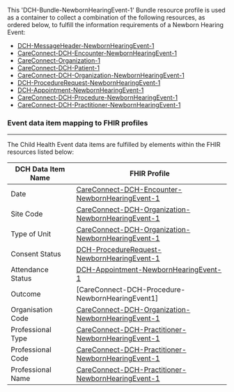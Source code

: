 This 'DCH-Bundle-NewbornHearingEvent-1' Bundle resource profile is used as a container to collect a combination of the following resources, as ordered below, to fulfill the information requirements of a Newborn Hearing Event:

- [DCH-MessageHeader-NewbornHearingEvent-1]
- [CareConnect-DCH-Encounter-NewbornHearingEvent-1]
- [CareConnect-Organization-1]
- [CareConnect-DCH-Patient-1]
- [CareConnect-DCH-Organization-NewbornHearingEvent-1]
- [DCH-ProcedureRequest-NewbornHearingEvent-1] 
- [DCH-Appointment-NewbornHearingEvent-1] 
- [CareConnect-DCH-Procedure-NewbornHearingEvent-1]
- [CareConnect-DCH-Practitioner-NewbornHearingEvent-1]



###  Event data item mapping to FHIR profiles ###
----------
The Child Health Event data items are fulfilled by elements within the FHIR resources listed below:


| DCH Data Item Name | FHIR Profile                           |
|--------------------|----------------------------------------|
| Date               | [CareConnect-DCH-Encounter-NewbornHearingEvent-1]    |
| Site Code          | [CareConnect-DCH-Organization-NewbornHearingEvent-1] |
| Type of Unit       | [CareConnect-DCH-Organization-NewbornHearingEvent-1] |
| Consent Status     | [DCH-ProcedureRequest-NewbornHearingEvent-1]         |
| Attendance Status  | [DCH-Appointment-NewbornHearingEvent-1]              |
| Outcome            | [CareConnect-DCH-Procedure-NewbornHearingEvent1]          |
| Organisation Code  | [CareConnect-DCH-Organization-NewbornHearingEvent-1] |
| Professional Type  | [CareConnect-DCH-Practitioner-NewbornHearingEvent-1] |
| Professional Code  | [CareConnect-DCH-Practitioner-NewbornHearingEvent-1] |
| Professional Name  | [CareConnect-DCH-Practitioner-NewbornHearingEvent-1] |
                                                                                                   

[DCH-MessageHeader-NewbornHearingEvent-1]:dch-messageheader-newbornhearingevent-1.html
[CareConnect-DCH-Encounter-NewbornHearingEvent-1]:careconnect-dch-encounter-newbornhearingevent-1.html
[CareConnect-Organization-1]:careconnect-organization-1.html
[CareConnect-DCH-Patient-1]:careconnect-dch-patient-1.html
[CareConnect-DCH-Organization-NewbornHearingEvent-1]:careconnect-dch-organization-newbornhearingevent-1.html
[DCH-ProcedureRequest-NewbornHearingEvent-1]:dch-procedurerequest-newbornhearingevent-1.html 
[DCH-Appointment-NewbornHearingEvent-1]:dch-appointment-newbornhearingevent-1.html 
[CareConnect-DCH-Procedure-NewbornHearingEvent-1]:careconnect-dch-procedure-newbornhearingevent1.html
[CareConnect-DCH-Practitioner-NewbornHearingEvent-1]:careconnect-dch-practitioner-newbornhearingevent-1.html

